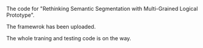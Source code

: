 The code for "Rethinking Semantic Segmentation with Multi-Grained Logical Prototype".

The framewrok has been uploaded. 

The whole traning and testing code is on the way.

